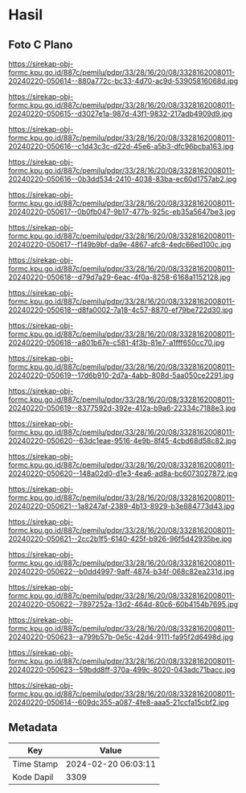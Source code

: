 # Hasil

## Foto C Plano

https://sirekap-obj-formc.kpu.go.id/887c/pemilu/pdpr/33/28/16/20/08/3328162008011-20240220-050614--880a772c-bc33-4d70-ac9d-53905816068d.jpg

https://sirekap-obj-formc.kpu.go.id/887c/pemilu/pdpr/33/28/16/20/08/3328162008011-20240220-050615--d3027e1a-987d-43f1-9832-217adb4909d9.jpg

https://sirekap-obj-formc.kpu.go.id/887c/pemilu/pdpr/33/28/16/20/08/3328162008011-20240220-050616--c1d43c3c-d22d-45e6-a5b3-dfc96bcba163.jpg

https://sirekap-obj-formc.kpu.go.id/887c/pemilu/pdpr/33/28/16/20/08/3328162008011-20240220-050616--0b3dd534-2410-4038-83ba-ec60d1757ab2.jpg

https://sirekap-obj-formc.kpu.go.id/887c/pemilu/pdpr/33/28/16/20/08/3328162008011-20240220-050617--0b0fb047-9b17-477b-925c-eb35a5647be3.jpg

https://sirekap-obj-formc.kpu.go.id/887c/pemilu/pdpr/33/28/16/20/08/3328162008011-20240220-050617--f149b9bf-da9e-4867-afc8-4edc66ed100c.jpg

https://sirekap-obj-formc.kpu.go.id/887c/pemilu/pdpr/33/28/16/20/08/3328162008011-20240220-050618--d79d7a29-6eac-4f0a-8258-6168a1152128.jpg

https://sirekap-obj-formc.kpu.go.id/887c/pemilu/pdpr/33/28/16/20/08/3328162008011-20240220-050618--d8fa0002-7a18-4c57-8870-ef79be722d30.jpg

https://sirekap-obj-formc.kpu.go.id/887c/pemilu/pdpr/33/28/16/20/08/3328162008011-20240220-050618--a801b67e-c581-4f3b-81e7-a1fff650cc70.jpg

https://sirekap-obj-formc.kpu.go.id/887c/pemilu/pdpr/33/28/16/20/08/3328162008011-20240220-050619--17d6b910-2d7a-4abb-808d-5aa050ce2291.jpg

https://sirekap-obj-formc.kpu.go.id/887c/pemilu/pdpr/33/28/16/20/08/3328162008011-20240220-050619--8377592d-392e-412a-b9a6-22334c7188e3.jpg

https://sirekap-obj-formc.kpu.go.id/887c/pemilu/pdpr/33/28/16/20/08/3328162008011-20240220-050620--63dc1eae-9516-4e9b-8f45-4cbd68d58c82.jpg

https://sirekap-obj-formc.kpu.go.id/887c/pemilu/pdpr/33/28/16/20/08/3328162008011-20240220-050620--148a02d0-d1e3-4ea6-ad8a-bc6073027872.jpg

https://sirekap-obj-formc.kpu.go.id/887c/pemilu/pdpr/33/28/16/20/08/3328162008011-20240220-050621--1a8247af-2389-4b13-8929-b3e884773d43.jpg

https://sirekap-obj-formc.kpu.go.id/887c/pemilu/pdpr/33/28/16/20/08/3328162008011-20240220-050621--2cc2b1f5-6140-425f-b926-96f5d42935be.jpg

https://sirekap-obj-formc.kpu.go.id/887c/pemilu/pdpr/33/28/16/20/08/3328162008011-20240220-050622--b0dd4997-9aff-4874-b34f-068c82ea231d.jpg

https://sirekap-obj-formc.kpu.go.id/887c/pemilu/pdpr/33/28/16/20/08/3328162008011-20240220-050622--7897252a-13d2-464d-80c6-60b4154b7695.jpg

https://sirekap-obj-formc.kpu.go.id/887c/pemilu/pdpr/33/28/16/20/08/3328162008011-20240220-050623--a799b57b-0e5c-42d4-9111-fa95f2d6498d.jpg

https://sirekap-obj-formc.kpu.go.id/887c/pemilu/pdpr/33/28/16/20/08/3328162008011-20240220-050623--59bdd8ff-370a-499c-8020-043adc71bacc.jpg

https://sirekap-obj-formc.kpu.go.id/887c/pemilu/pdpr/33/28/16/20/08/3328162008011-20240220-050614--609dc355-a087-4fe8-aaa5-21ccfa15cbf2.jpg


## Metadata

| Key        | Value               |
| ---------- | ------------------- |
| Time Stamp | 2024-02-20 06:03:11 |
| Kode Dapil | 3309                |




